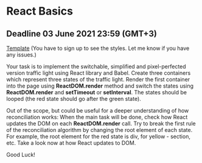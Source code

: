 # React Basics

## Deadline 03 June 2021 23:59 (GMT+3)

[Template](https://www.figma.com/file/dcRvFwl3YZXREID4AAV12F/Traffic-Light) 
(You have to sign up to see the styles. Let me know if you have any issues.)

Your task is to implement the switchable, simplified and pixel-perfected version traffic light using React library and Babel. Create three containers which represent three states of the traffic light. Render the first container into the page using **ReactDOM.render** method and switch the states using **ReactDOM.render** and **setTimeout** or **setInterval**. The states should be looped (the red state should go after the green state).

Out of the scope, but could be useful for a deeper understanding of how reconciliation works: When the main task will be done, check how React updates the DOM on each **ReactDOM.render** call. Try to break the first rule of the reconciliation algorithm by changing the root element of each state. For example, the root element for the red state is div, for yellow - section, etc. Take a look now at how React updates to DOM.

Good Luck!